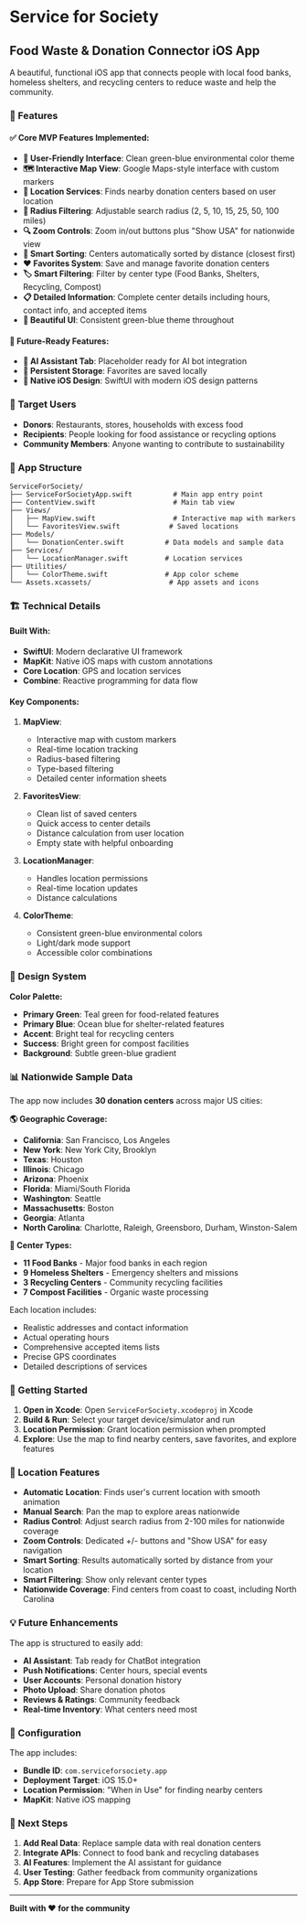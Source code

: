 # Service for Society
## Food Waste & Donation Connector iOS App

A beautiful, functional iOS app that connects people with local food banks, homeless shelters, and recycling centers to reduce waste and help the community.

### 🌟 Features

#### ✅ **Core MVP Features Implemented:**
- **📱 User-Friendly Interface**: Clean green-blue environmental color theme
- **🗺️ Interactive Map View**: Google Maps-style interface with custom markers
- **📍 Location Services**: Finds nearby donation centers based on user location
- **📏 Radius Filtering**: Adjustable search radius (2, 5, 10, 15, 25, 50, 100 miles)
- **🔍 Zoom Controls**: Zoom in/out buttons plus "Show USA" for nationwide view
- **🎯 Smart Sorting**: Centers automatically sorted by distance (closest first)
- **❤️ Favorites System**: Save and manage favorite donation centers
- **🏷️ Smart Filtering**: Filter by center type (Food Banks, Shelters, Recycling, Compost)
- **📋 Detailed Information**: Complete center details including hours, contact info, and accepted items
- **🎨 Beautiful UI**: Consistent green-blue theme throughout

#### 🚀 **Future-Ready Features:**
- **🤖 AI Assistant Tab**: Placeholder ready for AI bot integration
- **💾 Persistent Storage**: Favorites are saved locally
- **📱 Native iOS Design**: SwiftUI with modern iOS design patterns

### 🎯 Target Users
- **Donors**: Restaurants, stores, households with excess food
- **Recipients**: People looking for food assistance or recycling options
- **Community Members**: Anyone wanting to contribute to sustainability

### 📱 App Structure

```
ServiceForSociety/
├── ServiceForSocietyApp.swift          # Main app entry point
├── ContentView.swift                   # Main tab view
├── Views/
│   ├── MapView.swift                   # Interactive map with markers
│   └── FavoritesView.swift            # Saved locations
├── Models/
│   └── DonationCenter.swift          # Data models and sample data
├── Services/
│   └── LocationManager.swift         # Location services
├── Utilities/
│   └── ColorTheme.swift              # App color scheme
└── Assets.xcassets/                   # App assets and icons
```

### 🏗️ Technical Details

#### **Built With:**
- **SwiftUI**: Modern declarative UI framework
- **MapKit**: Native iOS maps with custom annotations
- **Core Location**: GPS and location services
- **Combine**: Reactive programming for data flow

#### **Key Components:**

1. **MapView**: 
   - Interactive map with custom markers
   - Real-time location tracking
   - Radius-based filtering
   - Type-based filtering
   - Detailed center information sheets

2. **FavoritesView**:
   - Clean list of saved centers
   - Quick access to center details
   - Distance calculation from user location
   - Empty state with helpful onboarding

3. **LocationManager**:
   - Handles location permissions
   - Real-time location updates
   - Distance calculations

4. **ColorTheme**:
   - Consistent green-blue environmental colors
   - Light/dark mode support
   - Accessible color combinations

### 🎨 Design System

**Color Palette:**
- **Primary Green**: Teal green for food-related features
- **Primary Blue**: Ocean blue for shelter-related features
- **Accent**: Bright teal for recycling centers
- **Success**: Bright green for compost facilities
- **Background**: Subtle green-blue gradient

### 📊 Nationwide Sample Data

The app now includes **30 donation centers** across major US cities:

**🌎 Geographic Coverage:**
- **California**: San Francisco, Los Angeles
- **New York**: New York City, Brooklyn
- **Texas**: Houston
- **Illinois**: Chicago
- **Arizona**: Phoenix
- **Florida**: Miami/South Florida
- **Washington**: Seattle
- **Massachusetts**: Boston
- **Georgia**: Atlanta
- **North Carolina**: Charlotte, Raleigh, Greensboro, Durham, Winston-Salem

**🏢 Center Types:**
- **11 Food Banks** - Major food banks in each region
- **9 Homeless Shelters** - Emergency shelters and missions
- **3 Recycling Centers** - Community recycling facilities
- **7 Compost Facilities** - Organic waste processing

Each location includes:
- Realistic addresses and contact information
- Actual operating hours
- Comprehensive accepted items lists
- Precise GPS coordinates
- Detailed descriptions of services

### 🚀 Getting Started

1. **Open in Xcode**: Open `ServiceForSociety.xcodeproj` in Xcode
2. **Build & Run**: Select your target device/simulator and run
3. **Location Permission**: Grant location permission when prompted
4. **Explore**: Use the map to find nearby centers, save favorites, and explore features

### 📍 Location Features

- **Automatic Location**: Finds user's current location with smooth animation
- **Manual Search**: Pan the map to explore areas nationwide
- **Radius Control**: Adjust search radius from 2-100 miles for nationwide coverage
- **Zoom Controls**: Dedicated +/- buttons and "Show USA" for easy navigation
- **Smart Sorting**: Results automatically sorted by distance from your location
- **Smart Filtering**: Show only relevant center types
- **Nationwide Coverage**: Find centers from coast to coast, including North Carolina

### 💡 Future Enhancements

The app is structured to easily add:
- **AI Assistant**: Tab ready for ChatBot integration
- **Push Notifications**: Center hours, special events
- **User Accounts**: Personal donation history
- **Photo Upload**: Share donation photos
- **Reviews & Ratings**: Community feedback
- **Real-time Inventory**: What centers need most

### 🔧 Configuration

The app includes:
- **Bundle ID**: `com.serviceforsociety.app`
- **Deployment Target**: iOS 15.0+
- **Location Permission**: "When in Use" for finding nearby centers
- **MapKit**: Native iOS mapping

### 🎯 Next Steps

1. **Add Real Data**: Replace sample data with real donation centers
2. **Integrate APIs**: Connect to food bank and recycling databases
3. **AI Features**: Implement the AI assistant for guidance
4. **User Testing**: Gather feedback from community organizations
5. **App Store**: Prepare for App Store submission

---

**Built with ❤️ for the community**


